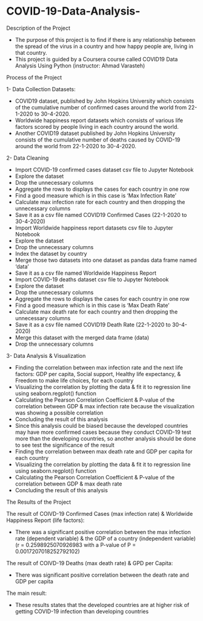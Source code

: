 # COVID-19-Data-Analysis-
Description of the Project
- The purpose of this project is to find if there is any relationship between the spread of the virus in a country and how happy people are, living in that country. 
- This project is guided by a Coursera course called COVID19 Data Analysis Using Python (instructor: Ahmad Varasteh)
 
Process of the Project

 1- Data Collection 
Datasets:
-	COVID19 dataset, published by John Hopkins University which consists of the cumulative number of confirmed cases around the world from 22-1-2020 to 30-4-2020.
-	Worldwide happiness report datasets which consists of various life factors scored by people living in each country around the world.
-	Another COVID19 dataset published by John Hopkins University consists of the cumulative number of deaths caused by COVID-19 around the world from 22-1-2020 to 30-4-2020.

2- Data Cleaning 
-	Import COVID-19 confirmed cases dataset csv file to Jupyter Notebook 
-	Explore the dataset 
-	Drop the unnecessary columns 
-	Aggregate the rows to displays the cases for each country in one row
-	Find a good measure which is in this case is ‘Max Infection Rate’
-	Calculate max infection rate for each country and then dropping the unnecessary columns  
-	Save it as a csv file named COVID19 Confirmed Cases (22-1-2020 to 30-4-2020)
-	Import Worldwide happiness report datasets csv file to Jupyter Notebook
-	Explore the dataset 
-	Drop the unnecessary columns 
-	Index the dataset by country
-	Merge those two datasets into one dataset as pandas data frame named ‘data’
-	Save it as a csv file named Worldwide Happiness Report
-	Import COVID-19 deaths dataset csv file to Jupyter Notebook 
-	Explore the dataset 
-	Drop the unnecessary columns 
-	Aggregate the rows to displays the cases for each country in one row
-	Find a good measure which is in this case is ‘Max Death Rate’
-	Calculate max death rate for each country and then dropping the unnecessary columns  
-	Save it as a csv file named COVID19 Death Rate (22-1-2020 to 30-4-2020)
-	Merge this dataset with the merged data frame (data) 
-	Drop the unnecessary columns  

3- Data Analysis & Visualization 
-	Finding the correlation between max infection rate and the next life factors: GDP per capita, Social support, Healthy life expectancy, & Freedom to make life choices, for each country 
-	Visualizing the correlation by plotting the data & fit it to regression line using seaborn.regplot() function 
-	Calculating the Pearson Correlation Coefficient & P-value of the correlation between GDP & max infection rate because the visualization was showing a possible correlation
-	Concluding the result of this analysis
-	Since this analysis could be biased because the developed countries may have more confirmed cases because they conduct COVID-19 test more than the developing countries, so another analysis should be done to see test the significance of the result
-	 Finding the correlation between max death rate and GDP per capita for each country 
-	Visualizing the correlation by plotting the data & fit it to regression line using seaborn.regplot() function 
-	Calculating the Pearson Correlation Coefficient & P-value of the correlation between GDP & max death rate
-	Concluding the result of this analysis

The Results of the Project

The result of COIVD-19 Confirmed Cases (max infection rate) & Worldwide Happiness Report (life factors):

-	There was a significant positive correlation between the max infection rate (dependent variable) & the GDP of a country (independent variable) (r = 0.2598925070926983 with a P-value of P = 0.0017207018252792102)

The result of COIVD-19 Deaths (max death rate) & GPD per Capita:

-	There was significant positive correlation between the death rate and GDP per capita

The main result:

-	These results states that the developed countries are at higher risk of getting COVID-19 infection than developing countries
